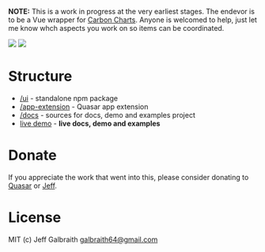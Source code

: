 **NOTE:** This is a work in progress at the very earliest stages. The endevor is to be a Vue wrapper for [Carbon Charts](https://github.com/carbon-design-system/carbon-charts). Anyone is welcomed to help, just let me know whch aspects you work on so items can be coordinated.

<img src="https://img.shields.io/npm/v/quasar-ui-qcarboncharts.svg?label=quasar-ui-qcarboncharts">
<img src="https://img.shields.io/npm/v/quasar-app-extension-qcarboncharts.svg?label=quasar-app-extension-qcarboncharts">



# Structure
* [/ui](ui) - standalone npm package
* [/app-extension](app-extension) - Quasar app extension
* [/docs](docs) - sources for docs, demo and examples project
* [live demo](https://qcharts.netlify.app/) - **live docs, demo and examples**


# Donate
If you appreciate the work that went into this, please consider donating to [Quasar](https://donate.quasar.dev) or [Jeff](https://github.com/sponsors/hawkeye64).

# License
MIT (c) Jeff Galbraith <galbraith64@gmail.com>
